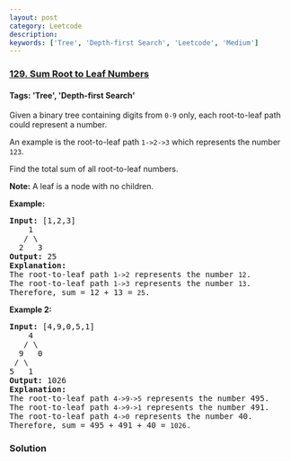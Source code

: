 ```yaml
---
layout: post
category: Leetcode
description: 
keywords: ['Tree', 'Depth-first Search', 'Leetcode', 'Medium']
---
```

### [129. Sum Root to Leaf Numbers](https://leetcode.com/problems/sum-root-to-leaf-numbers)

#### Tags: 'Tree', 'Depth-first Search'

<div class="content__u3I1 question-content__JfgR"><div><p>Given a binary tree containing digits from <code>0-9</code> only, each root-to-leaf path could represent a number.</p>
<p>An example is the root-to-leaf path <code>1-&gt;2-&gt;3</code> which represents the number <code>123</code>.</p>
<p>Find the total sum of all root-to-leaf numbers.</p>
<p><strong>Note:</strong> A leaf is a node with no children.</p>
<p><strong>Example:</strong></p>
<pre><strong>Input:</strong> [1,2,3]
    1
   / \
  2   3
<strong>Output:</strong> 25
<strong>Explanation:</strong>
The root-to-leaf path <code>1-&gt;2</code> represents the number <code>12</code>.
The root-to-leaf path <code>1-&gt;3</code> represents the number <code>13</code>.
Therefore, sum = 12 + 13 = <code>25</code>.</pre>
<p><strong>Example 2:</strong></p>
<pre><strong>Input:</strong> [4,9,0,5,1]
    4
   / \
  9   0
 / \
5   1
<strong>Output:</strong> 1026
<strong>Explanation:</strong>
The root-to-leaf path <code>4-&gt;9-&gt;5</code> represents the number 495.
The root-to-leaf path <code>4-&gt;9-&gt;1</code> represents the number 491.
The root-to-leaf path <code>4-&gt;0</code> represents the number 40.
Therefore, sum = 495 + 491 + 40 = <code>1026</code>.</pre>
</div></div>

### Solution
